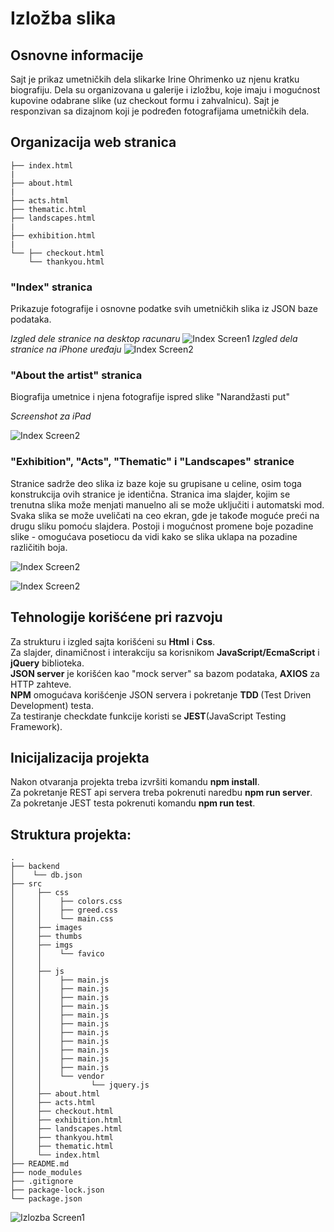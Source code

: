 # Izložba slika

## Osnovne informacije

Sajt je prikaz umetničkih dela slikarke Irine Ohrimenko uz njenu kratku biografiju.  Dela su organizovana u galerije i izložbu, koje imaju i mogućnost kupovine odabrane slike (uz checkout formu i zahvalnicu). Sajt je responzivan sa dizajnom koji je podređen fotografijama umetničkih dela.

## Organizacija web stranica
```
├── index.html
|
├── about.html
|
├── acts.html
├── thematic.html
├── landscapes.html    
|
├── exhibition.html
|
└── ├── checkout.html
    └── thankyou.html
```
### "Index" stranica
Prikazuje fotografije i osnovne podatke svih umetničkih slika iz JSON baze podataka.

<em>Izgled dele stranice na desktop racunaru</em>
![Index Screen1](screenshots/Index.png)
<em>Izgled dela stranice na iPhone uređaju</em>
![Index Screen2](screenshots/Index-IPhone.png)

### "About the artist" stranica
Biografija umetnice i njena fotografije ispred slike "Narandžasti put"

<em>Screenshot za iPad</em>

![Index Screen2](screenshots/About.png)

### "Exhibition",  "Acts", "Thematic" i "Landscapes" stranice

Stranice sadrže deo slika iz baze koje su grupisane u celine, osim toga konstrukcija ovih stranice je identična. Stranica ima slajder, kojim se trenutna slika može menjati manuelno ali se može uključiti i automatski mod. Svaka slika se može uveličati na ceo ekran, gde je takođe moguće preći na drugu sliku pomoću slajdera. Postoji i mogućnost promene boje pozadine slike - omogućava posetiocu da vidi kako se slika uklapa na pozadine različitih boja.

![Index Screen2](screenshots/GalerijaIkar1.png)

![Index Screen2](screenshots/GalerijaIkar2.png)

## Tehnologije korišćene pri razvoju

Za strukturu i izgled sajta korišćeni su <b>Html</b> i <b>Css</b>.<br> 
Za slajder, dinamičnost i interakciju sa korisnikom <b>JavaScript/EcmaScript</b> i <b>jQuery</b> biblioteka.<br>
<b>JSON server</b> je korišćen kao "mock server" sa bazom podataka, <b>AXIOS</b> za HTTP zahteve.<br>
<b>NPM</b> omogućava korišćenje JSON servera i pokretanje <b>TDD </b>(Test Driven Development) testa.<br>
Za testiranje checkdate funkcije koristi se <b>JEST</b>(JavaScript Testing Framework).  

## Inicijalizacija projekta

Nakon otvaranja projekta treba izvršiti komandu <b>npm install</b>.<br> 
Za pokretanje REST api servera treba pokrenuti naredbu <b>npm run server</b>. <br>
Za pokretanje JEST testa pokrenuti komandu <b>npm run test</b>.

## Struktura projekta:
```
.
├── backend
│    └── db.json
├── src
│     ├── css
│     │    ├── colors.css
│     │    ├── greed.css
│     │    └── main.css
│     ├── images
│     ├── thumbs
│     ├── imgs
│     │    └── favico
│     │ 
│     ├── js
│     │    ├── main.js
│     │    ├── main.js
│     │    ├── main.js
│     │    ├── main.js
│     │    ├── main.js
│     │    ├── main.js
│     │    ├── main.js
│     │    ├── main.js
│     │    ├── main.js
│     │    ├── main.js
│     │    ├── main.js
│     │    └── vendor
│     │           └── jquery.js
│     ├── about.html
│     ├── acts.html
│     ├── checkout.html
│     ├── exhibition.html
│     ├── landscapes.html
│     ├── thankyou.html
│     ├── thematic.html
│     └── index.html
├── README.md
├── node_modules
├── .gitignore
├── package-lock.json
└── package.json
```

![Izlozba Screen1](screenshots/Izlozba.png)